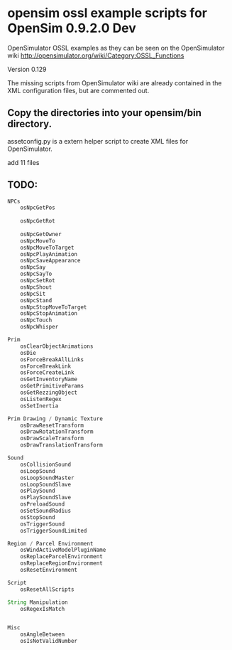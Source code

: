 # opensim ossl example scripts for OpenSim 0.9.2.0 Dev

OpenSimulator OSSL examples as they can be seen on the OpenSimulator wiki http://opensimulator.org/wiki/Category:OSSL_Functions

Version 0.129

The missing scripts from OpenSimulator wiki are already contained in the XML configuration files, but are commented out.

## Copy the directories into your opensim/bin directory.

assetconfig.py is a extern helper script to create XML files for OpenSimulator.

add 11 files

## TODO:
```javascript
NPCs
    osNpcGetPos
	
    osNpcGetRot
	
    osNpcGetOwner
    osNpcMoveTo
    osNpcMoveToTarget
    osNpcPlayAnimation
    osNpcSaveAppearance
    osNpcSay	
    osNpcSayTo
    osNpcSetRot	
    osNpcShout	
    osNpcSit	
    osNpcStand	
    osNpcStopMoveToTarget	
    osNpcStopAnimation	
    osNpcTouch
    osNpcWhisper 

Prim
    osClearObjectAnimations
    osDie
    osForceBreakAllLinks	
    osForceBreakLink
    osForceCreateLink
    osGetInventoryName
    osGetPrimitiveParams
    osGetRezzingObject
    osListenRegex
    osSetInertia

Prim Drawing / Dynamic Texture
    osDrawResetTransform	
    osDrawRotationTransform	
    osDrawScaleTransform
    osDrawTranslationTransform 

Sound
    osCollisionSound	
    osLoopSound	
    osLoopSoundMaster
    osLoopSoundSlave
    osPlaySound
    osPlaySoundSlave	
    osPreloadSound	
    osSetSoundRadius	
    osStopSound	
    osTriggerSound
    osTriggerSoundLimited 

Region / Parcel Environment
    osWindActiveModelPluginName	
    osReplaceParcelEnvironment
    osReplaceRegionEnvironment
    osResetEnvironment  

Script
    osResetAllScripts 

String Manipulation
    osRegexIsMatch


Misc
    osAngleBetween
    osIsNotValidNumber
```
